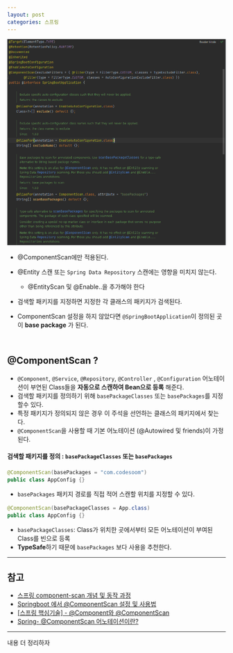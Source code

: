 ```yaml
---
layout: post
categories: 스프링
---
```

![alt](.\img\SpringBootApplication.png)

- @ComponentScan에만 적용된다. 
- @Entity 스캔 또는 `Spring Data Repository` 스캔에는 영향을 미치지 않는다. 
  - @EntityScan 및 @Enable..을 추가해야 한다
- 검색할 패키지를 지정하면 지정한 각 클래스의 패키지가 검색된다. 


- ComponentScan 설정을 하지 않았다면 `@SpringBootApplication`이 정의된 곳이 **base package** 가 된다. 

<br>

## @ComponentScan ? 
- `@Component`, `@Service`, `@Repository`, `@Controller` , `@Configuration` 어노테이션이 부연된 Class들을 **자동으로 스캔하여 Bean으로 등록** 해준다.
- 검색할 패키지를 정의하기 위해 `basePackageClasses` 또는 `basePackages`를 지정할수 있다.
- 특정 패키지가 정의되지 않은 경우 이 주석을 선언하는 클래스의 패키지에서 찾는다. 
- `@ComponentScan`을 사용할 때 기본 어노테이션 (@Autowired 및 friends)이 가정된다. 

#### 검색할 패키지를 정의 : `basePackageClasses` 또는 `basePackages`

```java
@ComponentScan(basePackages = "com.codesoom")
public class AppConfig {} 
```
- `basePackages` 패키지 경로를 직접 적어 스캔할 위치를 지정할 수 있다. 

```java
@ComponentScan(basePackageClasses = App.class)
public class AppConfig {} 
```
- `basePackageClasses`: Class가 위치한 곳에서부터 모든 어노테이션이 부여된 Class를 빈으로 등록 
- **TypeSafe**하기 때문에 `basePackages` 보다 사용을 추천한다. 

<hr>

## 참고 
- [스프링 component-scan 개념 및 동작 과정](https://velog.io/@hyun-jii/%EC%8A%A4%ED%94%84%EB%A7%81-component-scan-%EA%B0%9C%EB%85%90-%EB%B0%8F-%EB%8F%99%EC%9E%91-%EA%B3%BC%EC%A0%95)
- [Springboot 에서 @ComponentScan 설정 및 사용법](https://oingdaddy.tistory.com/254)
- [[스프링 핵심기술] - @Component와 @ComponentScan](https://jjingho.tistory.com/9)
- [Spring- @ComponentScan 어노테이션이란?](https://galid1.tistory.com/510)

<hr>

내용 더 정리하자 
